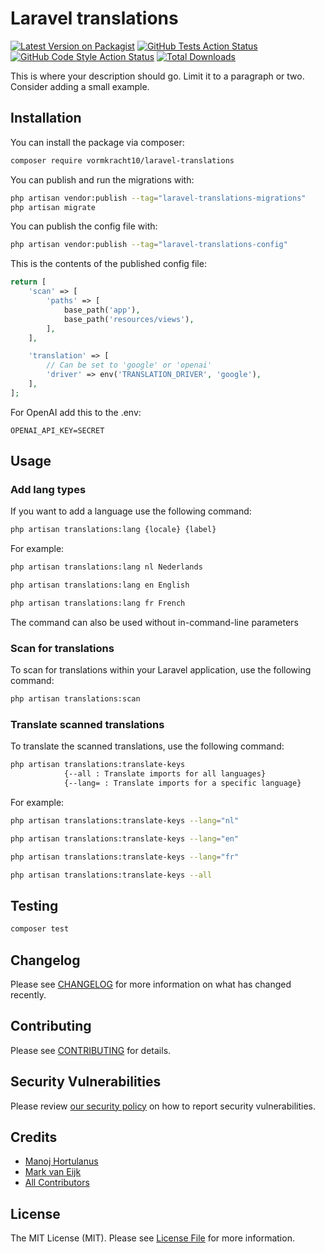 # Laravel translations

[![Latest Version on Packagist](https://img.shields.io/packagist/v/vormkracht10/laravel-translations.svg?style=flat-square)](https://packagist.org/packages/vormkracht10/laravel-translations)
[![GitHub Tests Action Status](https://img.shields.io/github/actions/workflow/status/vormkracht10/laravel-translations/run-tests.yml?branch=main&label=tests&style=flat-square)](https://github.com/vormkracht10/laravel-translations/actions?query=workflow%3Arun-tests+branch%3Amain)
[![GitHub Code Style Action Status](https://img.shields.io/github/actions/workflow/status/vormkracht10/laravel-translations/fix-php-code-style-issues.yml?branch=main&label=code%20style&style=flat-square)](https://github.com/vormkracht10/laravel-translations/actions?query=workflow%3A"Fix+PHP+code+style+issues"+branch%3Amain)
[![Total Downloads](https://img.shields.io/packagist/dt/vormkracht10/laravel-translations.svg?style=flat-square)](https://packagist.org/packages/vormkracht10/laravel-translations)

This is where your description should go. Limit it to a paragraph or two. Consider adding a small example.

## Installation

You can install the package via composer:

```bash
composer require vormkracht10/laravel-translations
```

You can publish and run the migrations with:

```bash
php artisan vendor:publish --tag="laravel-translations-migrations"
php artisan migrate
```

You can publish the config file with:

```bash
php artisan vendor:publish --tag="laravel-translations-config"
```

This is the contents of the published config file:

```php
return [
    'scan' => [
        'paths' => [
            base_path('app'),
            base_path('resources/views'),
        ],
    ],

    'translation' => [
        // Can be set to 'google' or 'openai'
        'driver' => env('TRANSLATION_DRIVER', 'google'),
    ],
];
```

For OpenAI add this to the .env:
```env
OPENAI_API_KEY=SECRET
```

## Usage

### Add lang types

If you want to add a language use the following command:
```bash
php artisan translations:lang {locale} {label}
```

For example:
```bash
php artisan translations:lang nl Nederlands

php artisan translations:lang en English

php artisan translations:lang fr French
```

The command can also be used without in-command-line parameters

### Scan for translations

To scan for translations within your Laravel application, use the following command:
```bash
php artisan translations:scan
```

### Translate scanned translations

To translate the scanned translations, use the following command:
```bash
php artisan translations:translate-keys 
            {--all : Translate imports for all languages} 
            {--lang= : Translate imports for a specific language}
```

For example:
```bash
php artisan translations:translate-keys --lang="nl"

php artisan translations:translate-keys --lang="en"

php artisan translations:translate-keys --lang="fr"

php artisan translations:translate-keys --all
```


## Testing

```bash
composer test
```

## Changelog

Please see [CHANGELOG](CHANGELOG.md) for more information on what has changed recently.

## Contributing

Please see [CONTRIBUTING](CONTRIBUTING.md) for details.

## Security Vulnerabilities

Please review [our security policy](../../security/policy) on how to report security vulnerabilities.

## Credits

- [Manoj Hortulanus](https://github.com/arduinomaster22)
- [Mark van Eijk](https://github.com/markvaneijk)
- [All Contributors](../../contributors)

## License

The MIT License (MIT). Please see [License File](LICENSE.md) for more information.
